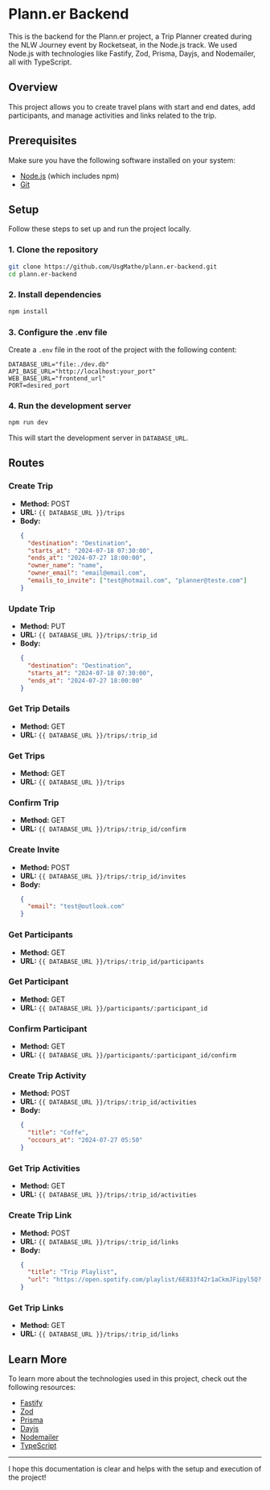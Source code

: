 # Plann.er Backend

This is the backend for the Plann.er project, a Trip Planner created during the NLW Journey event by Rocketseat, in the Node.js track. We used Node.js with technologies like Fastify, Zod, Prisma, Dayjs, and Nodemailer, all with TypeScript.

## Overview

This project allows you to create travel plans with start and end dates, add participants, and manage activities and links related to the trip.

## Prerequisites

Make sure you have the following software installed on your system:
- [Node.js](https://nodejs.org/) (which includes npm)
- [Git](https://git-scm.com/)

## Setup

Follow these steps to set up and run the project locally.

### 1. Clone the repository

```bash
git clone https://github.com/UsgMathe/plann.er-backend.git
cd plann.er-backend
```

### 2. Install dependencies

```bash
npm install
```

### 3. Configure the .env file

Create a `.env` file in the root of the project with the following content:

```env
DATABASE_URL="file:./dev.db"
API_BASE_URL="http://localhost:your_port"
WEB_BASE_URL="frontend_url"
PORT=desired_port
```

### 4. Run the development server

```bash
npm run dev
```

This will start the development server in `DATABASE_URL`.

## Routes

### Create Trip

- **Method:** POST
- **URL:** `{{ DATABASE_URL }}/trips`
- **Body:**
  ```json
  {
    "destination": "Destination",
    "starts_at": "2024-07-18 07:30:00",
    "ends_at": "2024-07-27 18:00:00",
    "owner_name": "name",
    "owner_email": "email@email.com",
    "emails_to_invite": ["test@hotmail.com", "planner@teste.com"]
  }
  ```

### Update Trip

- **Method:** PUT
- **URL:** `{{ DATABASE_URL }}/trips/:trip_id`
- **Body:**
  ```json
  {
    "destination": "Destination",
    "starts_at": "2024-07-18 07:30:00",
    "ends_at": "2024-07-27 18:00:00"
  }
  ```

### Get Trip Details

- **Method:** GET
- **URL:** `{{ DATABASE_URL }}/trips/:trip_id`

### Get Trips

- **Method:** GET
- **URL:** `{{ DATABASE_URL }}/trips`

### Confirm Trip

- **Method:** GET
- **URL:** `{{ DATABASE_URL }}/trips/:trip_id/confirm`

### Create Invite

- **Method:** POST
- **URL:** `{{ DATABASE_URL }}/trips/:trip_id/invites`
- **Body:**
  ```json
  {
    "email": "test@outlook.com"
  }
  ```

### Get Participants

- **Method:** GET
- **URL:** `{{ DATABASE_URL }}/trips/:trip_id/participants`

### Get Participant

- **Method:** GET
- **URL:** `{{ DATABASE_URL }}/participants/:participant_id`

### Confirm Participant

- **Method:** GET
- **URL:** `{{ DATABASE_URL }}/participants/:participant_id/confirm`

### Create Trip Activity

- **Method:** POST
- **URL:** `{{ DATABASE_URL }}/trips/:trip_id/activities`
- **Body:**
  ```json
  {
    "title": "Coffe",
    "occours_at": "2024-07-27 05:50"
  }
  ```

### Get Trip Activities

- **Method:** GET
- **URL:** `{{ DATABASE_URL }}/trips/:trip_id/activities`

### Create Trip Link

- **Method:** POST
- **URL:** `{{ DATABASE_URL }}/trips/:trip_id/links`
- **Body:**
  ```json
  {
    "title": "Trip Playlist",
    "url": "https://open.spotify.com/playlist/6E833f42r1aCkmJFipyl5Q?si=74bd776d3aee4231"
  }
  ```

### Get Trip Links

- **Method:** GET
- **URL:** `{{ DATABASE_URL }}/trips/:trip_id/links`

## Learn More

To learn more about the technologies used in this project, check out the following resources:

- [Fastify](https://www.fastify.io/)
- [Zod](https://zod.dev/)
- [Prisma](https://www.prisma.io/)
- [Dayjs](https://day.js.org/)
- [Nodemailer](https://nodemailer.com/about/)
- [TypeScript](https://www.typescriptlang.org/)

---

I hope this documentation is clear and helps with the setup and execution of the project!
